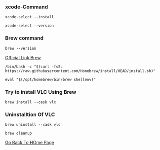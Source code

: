 ### xcode-Command

```
xcode-select --install
```
```
xcode-select --version
```

### Brew command

```
brew --version
```

[Official Link Brew](https://brew.sh/)

```
/bin/bash -c "$(curl -fsSL https://raw.githubusercontent.com/Homebrew/install/HEAD/install.sh)"
```

```
eval "$(/opt/homebrew/bin/brew shellenv)"
```

### Try to install VLC Using Brew
```
brew install --cask vlc
```

### Uninstalltion Of VLC

```
brew uninstall --cask vlc
```
```
brew cleanup
```


[Go Back To HOme Page](https://github.com/ibasloom/Homebrew_Mac/blob/main/README.md)
